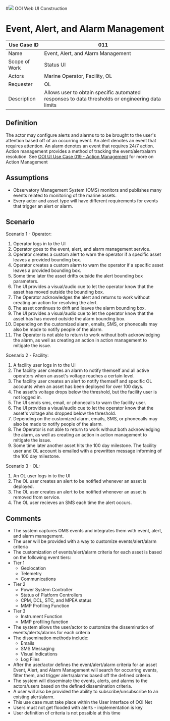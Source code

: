 #![](http://www.rpsgroup.com/images/2012-specific/RPSlogo.aspx) OOI Web UI Construction 
# Event, Alert, and Alarm Management

| Use Case ID | 011 |
| --- | --- |
| Name | Event, Alert, and Alarm Management                 |
| Scope of Work | Status UI |
| Actors | Marine Operator, Facility, OL |
| Requester | OL |
| Description | Allows user to obtain specific automated responses to data thresholds or engineering data limits |

## Definition
The actor may configure alerts and alarms to to be brought to the user's attention based off of an occurring event.  An alert denotes an event that requires attention.  An alarm denotes an event that requires 24/7 action.  Action management provides a method of tracking the event/alert/alarm resolution.  See [OOI UI Use Case 019 - Action Management](OOI_UI_Use_Case_019-Status_UI-Action_Management.md) for more on Action Management

## Assumptions
- Observatory Management System (OMS) monitors and publishes many events related to monitoring of the marine assets.
- Every actor and asset type will have different requirements for events that trigger an alert or alarm.

## Scenario
Scenario 1 - Operator:
1. Operator logs in to the UI
2. Operator goes to the event, alert, and alarm management service.
3. Operator creates a custom alert to warn the operator if a specific asset leaves a provided bounding box.
4. Operator creates a custom alarm to  warn the operator if a specific asset leaves a provided bounding box.
5. Some time later the asset drifts outside the alert bounding box parameters.
6. The UI provides a visual/audio cue to let the operator know that the asset has moved outside the bounding box.
7. The Operator acknowledges the alert and returns to work without creating an action for resolving the alert.
8. The asset continues to drift and leaves the alarm bounding box.  
9. The UI provides a visual/audio cue to let the operator know that the asset has has moved outside the alarm bounding box.  
10.  Depending on the customized alarm, emails, SMS, or phonecalls may also be made to notify people of the alarm.  
11. The Operator is not able to return to work without both acknowledging the alarm, as well as creating an action in action management to mitigate the issue.

Scenario 2 - Facility:
1. A facility user logs in to the UI
2. The facility user creates an alarm to notify themself and all active operators when an asset's voltage reaches a certain level.
3. The facility user creates an alert to notify themself and specific OL accounts when an asset has been deployed for over 100 days.
4. The asset's voltage drops below the threshold, but the facility user is not logged in.
5. The UI sends sms, email, or phonecalls to warn the facility user.
6. The UI provides a  visual/audio cue to let the operator know that the asset's voltage ahs dropped below the threshold.  
7.  Depending on the customized alarm, emails, SMS, or phonecalls may also be made to notify people of the alarm.  
8. The Operator is not able to return to work without both acknowledging the alarm, as well as creating an action in action management to mitigate the issue.
9. Some time later another asset hits the 100 day milestone.  The facility user and OL account is emailed with a prewritten message informing of the 100 day milestone.

Scenario 3 - OL:
1. An OL user logs in to the UI
2. The OL user creates an alert to be notified whenever an asset is deployed.
3. The OL user creates an alert to be notified whenever an asset is removed from service.
4. The OL user recieves an SMS each time the alert occurs.


## Comments
- The system captures OMS events and integrates them with event, alert, and alarm management.
- The user will be provided with a way to customize events/alert/alarm criteria
- The customization of events/alert/alarm criteria for each asset is based on the following event tiers: 
 - Tier 1 
   - Geolocation 
   - Telemetry
   - Communications
 - Tier 2
   - Power System Controller
   - Status of Platform Controllers
   - CPM, DCL, STC, and MPEA status
   - MMP Profiling Function
 - Tier 3
   - Instrument Function
   - MMP profiling function
- The system allows the user/actor to customize the dissemination of events/alerts/alarms for each criteria
- The dissemination methods include:
  - Emails
  - SMS Messaging
  - Visual Indications
  - Log Files
- After the user/actor defines the event/alert/alarm criteria for an asset Event, Alert, and Alarm Management will search for occurring events, filter them, and trigger alerts/alarms based off the defined criteria.
- The system will disseminate the events, alerts, and alarms to the actors/users based on the defined dissemination criteria.
- A user will also be provided the ability to subscribe/unsubscribe to an existing alert/alarm.
- This use case must take place within the User Interface of OOI Net
- Users must not get flooded with alerts - implementation is key
- User definition of criteria is not possible at this time
